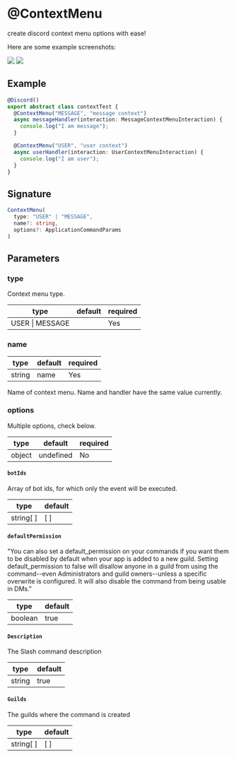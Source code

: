 # @ContextMenu

create discord context menu options with ease!

Here are some example screenshots:

![](../../../static/img/user-context.jpg)
![](../../../static/img/message-context.jpg)

## Example

```ts
@Discord()
export abstract class contextTest {
  @ContextMenu("MESSAGE", "message context")
  async messageHandler(interaction: MessageContextMenuInteraction) {
    console.log("I am message");
  }

  @ContextMenu("USER", "user context")
  async userHandler(interaction: UserContextMenuInteraction) {
    console.log("I am user");
  }
}
```

## Signature

```ts
ContextMenu(
  type: "USER" | "MESSAGE",
  name?: string,
  options?: ApplicationCommandParams
)
```

## Parameters

### type

Context menu type.

| type            | default | required |
| --------------- | ------- | -------- |
| USER \| MESSAGE |         | Yes      |

### name

| type   | default | required |
| ------ | ------- | -------- |
| string | name    | Yes      |

Name of context menu. Name and handler have the same value currently.

### options

Multiple options, check below.

| type   | default   | required |
| ------ | --------- | -------- |
| object | undefined | No       |

#### `botIds`

Array of bot ids, for which only the event will be executed.

| type      | default |
| --------- | ------- |
| string[ ] | [ ]     |

#### `defaultPermission`

"You can also set a default_permission on your commands if you want them to be disabled by default when your app is added to a new guild. Setting default_permission to false will disallow anyone in a guild from using the command--even Administrators and guild owners--unless a specific overwrite is configured. It will also disable the command from being usable in DMs."

| type    | default |
| ------- | ------- |
| boolean | true    |

#### `Description`

The Slash command description

| type   | default |
| ------ | ------- |
| string | true    |

#### `Guilds`

The guilds where the command is created

| type      | default |
| --------- | ------- |
| string[ ] | [ ]     |

